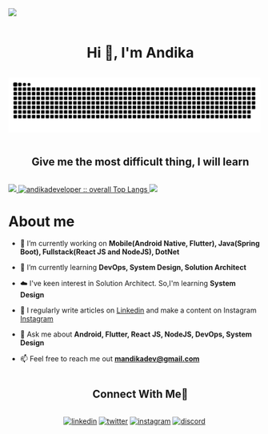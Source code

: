 
<!--horizontal divider(gradiant)-->
<img src="https://user-images.githubusercontent.com/73097560/115834477-dbab4500-a447-11eb-908a-139a6edaec5c.gif">

<!-- Hello-->
<div id="user-content-toc">
  <ul align="center">
    <summary><h1 style="display: inline-block">Hi 👋, I'm Andika</h1></summary>
  </ul>
</div>

<!--- Snake Animation -->
<div align="center">
  <a href="https://github.com/andikadeveloper">
    <img src="https://github.com/1999AZZAR/1999AZZAR/blob/readme/resources/img/grid-snake.svg"
         alt="snake" />
  </a>
</div>

<!-- Quote -->
<div id="user-content-toc">
  <ul align="center">
    <summary><h2 style="display: inline-block">Give me the most difficult thing, I will learn</h2></summary>
  </ul>
</div>

<!-- Statistics -->
<p>
  <a href="https://github.com/andikadeveloper">
    <img width="33%" src="https://github-readme-streak-stats.herokuapp.com/?user=andikadeveloper&theme=gruvbox&hide_border=true">
    <img width="33%" src="https://github-readme-stats.vercel.app/api/top-langs/?username=andikadeveloper&langs_count=6&theme=gruvbox&layout=compact&hide_border=true" alt="andikadeveloper :: overall Top Langs">
    <img width="33%" src="https://github-readme-stats.vercel.app/api?username=andikadeveloper&show_icons=true&theme=gruvbox&hide_border=true">
  </a>
</p>

<!--Intro start-->
# About me
- 🔭 I’m currently working on **Mobile(Android Native, Flutter), Java(Spring Boot), Fullstack(React JS and NodeJS), DotNet**

- 🌱 I’m currently learning **DevOps, System Design, Solution Architect**

- ☁️ I've keen interest in Solution Architect. So,I'm learning **System Design**

- 📝 I regularly write articles on [Linkedin](https://www.linkedin.com/in/andikadeveloper/) and make a content on Instagram [Instagram](https://www.instagram.com/andikadeveloper)

- 💬 Ask me about **Android, Flutter, React JS, NodeJS, DevOps, System Design**

- 📫 Feel free to reach me out **mandikadev@gmail.com**
<!--Intro end-->

<!-- Connect with me -->
<!--h2 without bottom border-->
<div id="user-content-toc">
  <ul align="center">
    <summary><h2 style="display: inline-block">Connect With Me🤝</h2></summary>
  </ul>
</div>

<!--icons and links-->
<p align="center">
<a href="https://www.linkedin.com/in/andikadeveloper/" target="blank"><img align="center" src="https://user-images.githubusercontent.com/88904952/234979284-68c11d7f-1acc-4f0c-ac78-044e1037d7b0.png" alt="linkedin" height="50" width="50" /></a>
<a href="https://twitter.com/andikadeveloper" target="blank"><img align="center" src="https://user-images.githubusercontent.com/88904952/234980676-61bfb021-ecc8-48f7-88e6-34c1b06c4a58.png" alt="twitter" height="50" width="50" /></a> 
<a href="https://www.instagram.com/andikadeveloper/" target="blank"><img align="center" src="https://user-images.githubusercontent.com/88904952/234981169-2dd1e58f-4b7e-468c-8213-034ba62156c3.png" alt="instagram" height="50" width="50" /></a>
<a href="https://discord.gg/andikadeveloper" target="blank"><img align="center" src="https://user-images.githubusercontent.com/88904952/234982627-019fd336-6248-453c-9b05-97c13fd1d207.png" alt="discord" height="50" width="50" /></a>
  
</p>
